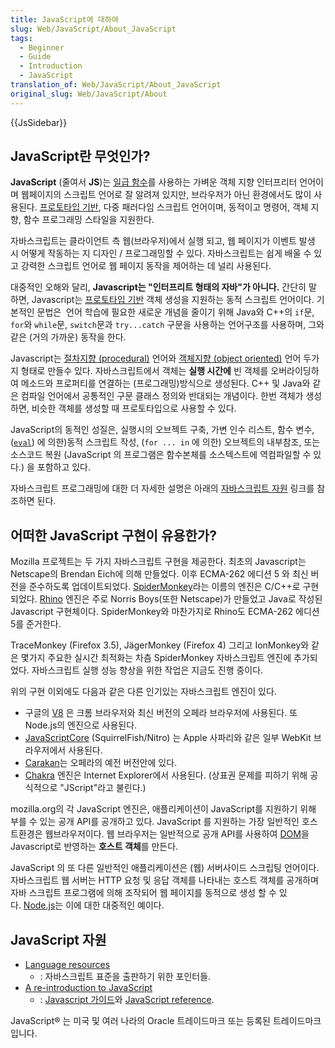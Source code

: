 ```yaml
---
title: JavaScript에 대하여
slug: Web/JavaScript/About_JavaScript
tags:
  - Beginner
  - Guide
  - Introduction
  - JavaScript
translation_of: Web/JavaScript/About_JavaScript
original_slug: Web/JavaScript/About
---
```

{{JsSidebar}}

## JavaScript란 무엇인가?

**JavaScript** (줄여서 **JS**)는 [일급 함수](https://en.wikipedia.org/wiki/First-class_function)를 사용하는 가벼운 객체 지향 인터프리터 언어이며 웹페이지의 스크립트 언어로 잘 알려져 있지만, 브라우저가
아닌 환경에서도 많이 사용된다. [프로토타입 기반](https://en.wikipedia.org/wiki/Prototype-based_programming), 다중 패러다임 스크립트 언어이며,
동적이고 명령어, 객체 지향, 함수 프로그래밍 스타일을 지원한다.

자바스크립트는 클라이언트 측 웹(브라우저)에서 실행 되고, 웹 페이지가 이벤트 발생
시 어떻게 작동하는 지 디자인 / 프로그래밍할 수 있다. 자바스크립트는 쉽게 배울 수
있고 강력한 스크립트 언어로 웹 페이지 동작을 제어하는 데 널리 사용된다.

대중적인 오해와 달리, **Javascript는 "인터프리트 형태의 자바"가 아니다.** 간단히 말
하면, Javascript는 [프로토타입 기반](/ko/docs/Web/JavaScript/Guide/Details_of_the_Object_Model#class-based_vs._prototype-based_languages) 객체 생성을 지원하는 동적 스크립트 언어이다. 기본적인 문법은  언어 학습에 필요한 새로운 개념을 줄이기 위해 Java와 C++의 `if`문, `for`와 `while`문, `switch`문과 `try...catch` 구문을 사용하는 언어구조를 사용하며, 그와 같은 (거의 가까운) 동작을 한다.

Javascript는 [절차지향 (procedural)](http://www.instantweb.com/%7Efoldoc/foldoc.cgi?query=procedural&#x26;action=Search) 언어와 [객체지향 (object oriented)](http://www.instantweb.com/%7Efoldoc/foldoc.cgi?query=object+oriented&#x26;action=Search) 언어 두가지 형태로 만들수 있다. 자바스크립트에서 객체는 **실행 시간에** 빈 객체를 오버라이딩하여 메소드와 프로퍼티를 연결하는 (프로그래밍)방식으로 생성된다. C++ 및 Java와 같은 컴파일 언어에서 공통적인 구문 클래스 정의와 반대되는 개념이다. 한번 객체가 생성하면, 비슷한 객체를 생성할 때 프로토타입으로 사용할 수 있다.

JavaScript의 동적인 성질은, 실행시의 오브젝트 구축, 가변 인수 리스트, 함수 변수, ([`eval`](/ko/docs/Web/JavaScript/Reference/Global_Objects/eval)) 에 의한)동적 스크립트 작성, (`for ... in` 에 의한) 오브젝트의 내부참조, 또는 소스코드 복원 (JavaScript 의 프로그램은 함수본체를 소스텍스트에 역컴파일할 수 있다.) 을 포함하고 있다.

자바스크립트 프로그래밍에 대한 더 자세한 설명은 아래의 [자바스크립트 자원](#javascript_자원) 링크를 참조하면 된다.

## 어떠한 JavaScript 구현이 유용한가?

Mozilla 프로젝트는 두 가지 자바스크립트 구현을 제공한다. 최초의 Javascript는 Netscape의 Brendan Eich에 의해 만들었다. 이후 ECMA-262 에디션 5 와 최신 버전을 준수하도록 업데이트되었다. [SpiderMonkey](https://spidermonkey.dev/)라는 이름의 엔진은 C/C++로 구현되었다. [Rhino](https://en.wikipedia.org/wiki/Rhino_(JavaScript_engine)) 엔진은 주로 Norris Boys(또한 Netscape)가 만들었고 Java로 작성된 Javascript 구현체이다. SpiderMonkey와 마찬가지로 Rhino도 ECMA-262 에디션 5를 준거한다.

TraceMonkey (Firefox 3.5), JägerMonkey (Firefox 4) 그리고 IonMonkey와 같은 몇가지 주요한 실시간 최적화는 차츰 SpiderMonkey 자바스크립트 엔진에 추가되었다. 자바스크립트 실행 성능 향상을 위한 작업은 지금도 진행 중이다.

위의 구현 이외에도 다음과 같은 다른 인기있는 자바스크립트 엔진이 있다.

- 구글의 [V8](https://code.google.com/p/v8/) 은 크롬 브라우저와 최신 버전의 오페라 브라우저에 사용된다. 또 Node.js의 엔진으로 사용된다.
- [JavaScriptCore](https://www.webkit.org/projects/javascript/index.html) (SquirrelFish/Nitro) 는 Apple 사파리와 같은 일부 WebKit 브라우저에서 사용된다.
- [Carakan](https://my.opera.com/ODIN/blog/carakan-faq)는 오페라의 예전 버전안에 있다.
- [Chakra](https://en.wikipedia.org/wiki/Chakra_%28JScript_engine%29) 엔진은 Internet Explorer에서 사용된다. (상표권 문제를 피하기 위해 공식적으로 "JScript"라고 불린다.)

mozilla.org의 각 JavaScript 엔진은, 애플리케이션이 JavaScript를 지원하기 위해 부를 수 있는 공개 API를 공개하고 있다. JavaScript 를 지원하는 가장 일반적인 호스트환경은 웹브라우저이다. 웹 브라우저는 일반적으로 공개 API를 사용하여 [DOM](https://www.w3.org/DOM/)을 Javascript로 반영하는 **호스트 객체**를 만든다.

JavaScript 의 또 다른 일반적인 애플리케이션은 (웹) 서버사이드 스크립팅 언어이다. 자바스크립트 웹 서버는 HTTP 요청 및 응답 객체를 나타내는 호스트 객체를 공개하며 자바 스크립트 프로그램에 의해 조작되어 웹 페이지를 동적으로 생성 할 수 있다. [Node.js](https://nodejs.org/)는 이에 대한 대중적인 예이다.

## JavaScript 자원

- [Language resources](/ko/docs/Web/JavaScript/Language_Resources)
  - : 자바스크립트 표준을 출판하기 위한 포인터들.
- [A re-introduction to JavaScript](/ko/docs/Web/JavaScript/A_re-introduction_to_JavaScript)
  - : [Javascript 가이드](/ko/docs/Web/JavaScript/Guide)와 [JavaScript reference](/ko/docs/Web/JavaScript/Reference).

JavaScript® 는 미국 및 여러 나라의 Oracle 트레이드마크 또는 등록된 트레이드마크입니다.
